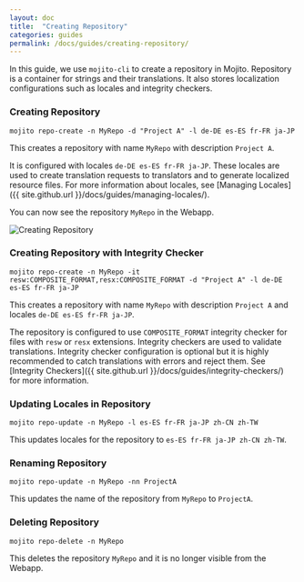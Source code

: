 ```yaml
---
layout: doc
title:  "Creating Repository"
categories: guides
permalink: /docs/guides/creating-repository/
---
```


In this guide, we use `mojito-cli` to create a repository in Mojito.  Repository is a container for strings and their translations.  It also stores localization configurations such as locales and integrity checkers.


### Creating Repository

    mojito repo-create -n MyRepo -d "Project A" -l de-DE es-ES fr-FR ja-JP
    

This creates a repository with name `MyRepo` with description `Project A`.


It is configured with locales `de-DE es-ES fr-FR ja-JP`.  These locales are used to create translation requests to translators and to generate localized resource files.  For more information about locales, see [Managing Locales]({{ site.github.url }}/docs/guides/managing-locales/).


You can now see the repository `MyRepo` in the Webapp.


![Creating Repository](./images/creating-repository.png)



### Creating Repository with Integrity Checker

    mojito repo-create -n MyRepo -it resw:COMPOSITE_FORMAT,resx:COMPOSITE_FORMAT -d "Project A" -l de-DE es-ES fr-FR ja-JP
    

This creates a repository with name `MyRepo` with description `Project A` and locales `de-DE es-ES fr-FR ja-JP`.


The repository is configured to use `COMPOSITE_FORMAT` integrity checker for files with `resw` or `resx` extensions.  Integrity checkers are used to validate translations.  Integrity checker configuration is optional but it is highly recommended to catch translations with errors and reject them.  See [Integrity Checkers]({{ site.github.url }}/docs/guides/integrity-checkers/) for more information.



### Updating Locales in Repository

    mojito repo-update -n MyRepo -l es-ES fr-FR ja-JP zh-CN zh-TW
    

This updates locales for the repository to `es-ES fr-FR ja-JP zh-CN zh-TW`.


### Renaming Repository

    mojito repo-update -n MyRepo -nn ProjectA
    

This updates the name of the repository from `MyRepo` to `ProjectA`.


### Deleting Repository

    mojito repo-delete -n MyRepo
    

This deletes the repository `MyRepo` and it is no longer visible from the Webapp.
